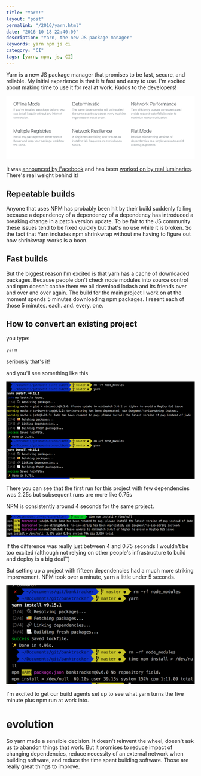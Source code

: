 ```yaml
--- 
title: "Yarn!" 
layout: "post" 
permalink: "/2016/yarn.html" 
date: "2016-10-18 22:40:00"
description: "Yarn, the new JS package manager"
keywords: yarn npm js ci
category: "CI"
tags: [yarn, npm, js, CI]
---
```


Yarn is a new JS package manager that promises to be fast, secure, and reliable. My initial experience is that it _is_ fast and easy to use. I'm excited about making time to use it for real at work. Kudos to the developers!

<!--more-->

![Yarn description](/images/yarn-desc.png)

It was [announced by Facebook](https://code.facebook.com/posts/1840075619545360) and has been [worked on by real luminaries](http://yehudakatz.com/2016/10/11/im-excited-to-work-on-yarn-the-new-js-package-manager-2/). There's real weight behind it!

## Repeatable builds

Anyone that uses NPM has probably been hit by their build suddenly failing because a dependency of a dependency of a dependency has introduced a breaking change in a patch version update. To be fair to the JS community these issues tend to be fixed quickly but that's no use while it is broken. So the fact that Yarn includes npm shrinkwrap without me having to figure out how shrinkwrap works is a boon.

## Fast builds

But the biggest reason I'm excited is that yarn has a cache of downloaded packages. Because people don't check node modules into source control and npm doesn't cache them we all download lodash and its friends over and over and over again. The build for the main project I work on at the moment spends 5 minutes downloading npm packages. I resent each of those 5 minutes. each. and. every. one.

## How to convert an existing project

you type:

```bash
yarn
```

seriously that's it!

and you'll see something like this

![Yarn run](/images/yarn-run.png)

There you can see that the first run for this project with few dependencies was 2.25s but subsequent runs are more like 0.75s

NPM is consistently around 4 seconds for the same project.

![NPM run for the same project](/images/npm-run.png)

If the difference was really just between 4 and 0.75 seconds I wouldn't be too excited (although not relying on other people's infrastructure to build and deploy is a big deal™)

But setting up a project with fifteen dependencies had a much more striking improvement. NPM took over a minute, yarn a little under 5 seconds.

![yarn being awesome](/images/fifteen-dependencies.png)

I'm excited to get our build agents set up to see what yarn turns the five minute plus npm run at work into.

# evolution

So yarn made a sensible decision. It doesn't reinvent the wheel, doesn't ask us to abandon things that work. But it promises to reduce impact of changing dependencies, reduce necessity of an external network when building software, and reduce the time spent building software. Those are really great things to improve.
